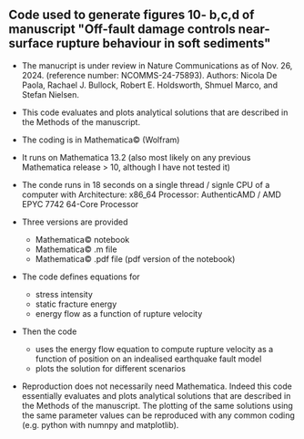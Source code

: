 ## Code used to generate figures 10- b,c,d of manuscript "Off-fault damage controls near-surface rupture behaviour in soft sediments" 

- The manucript is under review in Nature Communications as of Nov. 26, 2024. (reference number: NCOMMS-24-75893). Authors: Nicola De Paola, Rachael J. Bullock, Robert E. Holdsworth, Shmuel Marco, and Stefan Nielsen. 

- This code evaluates and plots analytical solutions that are described in the Methods of the manuscript.

- The coding is in Mathematica&copy; (Wolfram)
- It runs on Mathematica 13.2 (also most likely on any previous Mathematica release > 10, although I have not tested it)
- The conde runs in 18 seconds on a single thread / signle CPU of a computer with
  Architecture:                x86_64
  Processor:                   AuthenticAMD / AMD EPYC 7742 64-Core Processor

- Three versions are provided
  - Mathematica&copy; notebook
  - Mathematica&copy; .m file
  - Mathematica&copy; .pdf file (pdf version of the notebook)

- The code defines equations for
  - stress intensity
  - static fracture energy
  - energy flow as a function of rupture velocity
    
- Then the code  
  - uses the energy flow equation to compute rupture velocity as a function of position on an indealised earthquake fault model
  - plots the solution for different scenarios

- Reproduction
  does not necessarily need Mathematica. Indeed this code essentially evaluates and plots analytical solutions
  that are described in the Methods of the manuscript. The plotting of the same solutions using the same parameter
  values can be reproduced with any common coding (e.g. python with numnpy and matplotlib).
